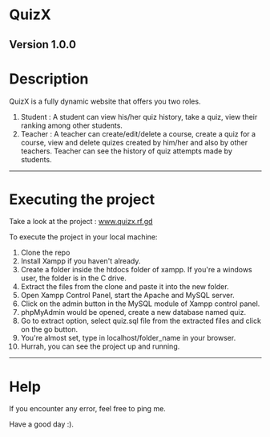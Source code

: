 # QuizX

**Version 1.0.0**
---
# Description

QuizX is a fully dynamic website that offers you two roles.
1. Student : A student can view his/her quiz history, take a quiz, view their ranking among other students.
2. Teacher : A teacher can create/edit/delete a course, create a quiz for a course, view and delete quizes created by him/her and also by other teachers.
   Teacher can see the history of quiz attempts made by students.
---

# Executing the project

Take a look at the project : www.quizx.rf.gd

To execute the project in your local machine:
1. Clone the repo
2. Install Xampp if you haven't already.
3. Create a folder inside the htdocs folder of xampp. If you're a windows user, the folder is in the C drive.
4. Extract the files from the clone and paste it into the new folder.
5. Open Xampp Control Panel, start the Apache and MySQL server.
6. Click on the admin button in the MySQL module of Xampp control panel.
7. phpMyAdmin would be opened, create a new database named quiz.
8. Go to extract option, select quiz.sql file from the extracted files and click on the go button.
9. You're almost set, type in localhost/folder_name in your browser.
10. Hurrah, you can see the project up and running.

---

# Help
If you encounter any error, feel free to ping me.

Have a good day :).

